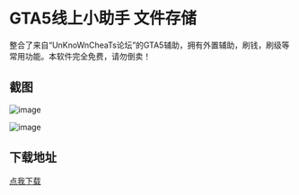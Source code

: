 # GTA5线上小助手 文件存储

整合了来自“UnKnoWnCheaTs论坛”的GTA5辅助，拥有外置辅助，刷钱，刷级等常用功能。本软件完全免费，请勿倒卖！

## 截图

![image](https://pic.downk.cc/item/5e89e433504f4bcb04256b68.png)

![image](https://pic.downk.cc/item/5e89e45d504f4bcb04259ddd.png)

## 下载地址

[点我下载](https://www.lanzous.com/s/crazyzhang)  
